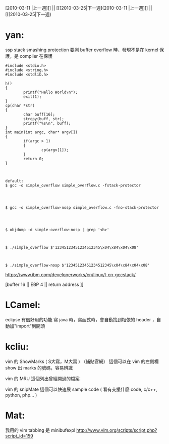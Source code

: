 [2010-03-11 |上一週]]] || [[[2010-03-25|下一週](2010-03-11 |上一週]]] || [[[2010-03-25|下一週)



# yan:


ssp
stack smashing protection
要測 buffer overflow 時，發現不是在 kernel 保護，是 compiler 在保護


    #include <stdio.h>                                                                               
    #include <string.h>
    #include <stdlib.h>
    
    h()
    {
            printf("Hello World\n");
            exit(1);
    }
    cp(char *str)
    {
            char buff[16];
            strcpy(buff, str);
            printf("%s\n", buff);
    }
    int main(int argc, char* argv[])
    {
            if(argc > 1)
            {
                    cp(argv[1]);
            }
            return 0;
    }



    default:
    $ gcc -o simple_overflow simple_overflow.c -fstack-protector




    $ gcc -o simple_overflow-nosp simple_overflow.c -fno-stack-protector




    $ objdump -d simple-overflow-nosp | grep '<h>'



    $ ./simple_overflow $'12345123451234512345\x04\x84\x04\x08'



    $ ./simple_overflow-nosp $'12345123451234512345\x04\x84\x04\x08'


<https://www.ibm.com/developerworks/cn/linux/l-cn-gccstack/>  

[buffer 16 || EBP 4 || return address ]]


# LCamel:

eclipse 有個好用的功能
寫 java 時，寫函式時，會自動找到相依的 header ，自動加"import"到開頭

# kcliu:

vim 的 ShowMarks ( S大寫，M大寫 )
（補貼官網）
這個可以在 vim 的左側欄 show 出 marks 的號碼，容易辨識

vim 的 MRU
這個列出曾經開過的檔案

vim 的 snipMate
這個可以快速展 sample code ( 看有支援什麼 code, c/c++, python, php... )

# Mat:

我用的 vim tabbing 是 minibufexpl
<http://www.vim.org/scripts/script.php?script_id=159>  